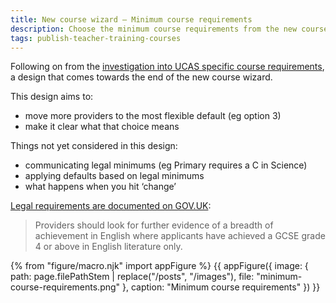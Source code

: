 ```yaml
---
title: New course wizard – Minimum course requirements
description: Choose the minimum course requirements from the new course wizard.
tags: publish-teacher-training-courses
---
```

Following on from the [investigation into UCAS specific course requirements](/publish-teacher-training/specific-requirements), a design that comes towards the end of the new course wizard.

This design aims to:

* move more providers to the most flexible default (eg option 3)
* make it clear what that choice means

Things not yet considered in this design:

* communicating legal minimums (eg Primary requires a C in Science)
* applying defaults based on legal minimums
* what happens when you hit ‘change’

[Legal requirements are documented on GOV.UK](https://www.gov.uk/government/publications/initial-teacher-training-criteria/initial-teacher-training-itt-criteria-and-supporting-advice#c11-gcse-standard-equivalent):

> Providers should look for further evidence of a breadth of achievement in English where applicants have achieved a GCSE grade 4 or above in English literature only.

{% from "figure/macro.njk" import appFigure %}
{{ appFigure({
  image: {
    path: page.filePathStem | replace("/posts", "/images"),
    file: "minimum-course-requirements.png"
  },
  caption: "Minimum course requirements"
}) }}
